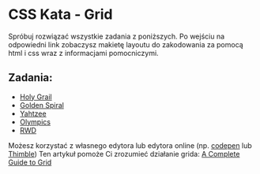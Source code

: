 # CSS Kata - Grid

Spróbuj rozwiązać wszystkie zadania z poniższych. Po wejściu na odpowiedni link zobaczysz makietę layoutu do zakodowania za pomocą html i css wraz z informacjami pomocniczymi.

## Zadania:

- [Holy Grail](/holy-grail)
- [Golden Spiral](/golden-spiral)
- [Yahtzee](/yahtzee)
- [Olympics](/olympics)
- [RWD](/rwd)

Możesz korzystać z własnego edytora lub edytora online (np. [codepen](https://codepen.io/pen/) lub [Thimble](https://thimble.mozilla.org/))
Ten artykuł pomoże Ci zrozumieć działanie grida: [A Complete Guide to Grid](https://css-tricks.com/snippets/css/complete-guide-grid/)
